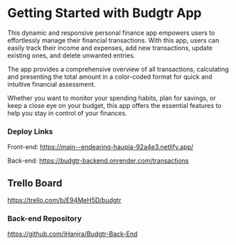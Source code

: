 # Getting Started with Budgtr App

This dynamic and responsive personal finance app empowers users to effortlessly manage their financial transactions. With this app, users can easily track their income and expenses, add new transactions, update existing ones, and delete unwanted entries. 

The app provides a comprehensive overview of all transactions, calculating and presenting the total amount in a color-coded format for quick and intuitive financial assessment. 

Whether you want to monitor your spending habits, plan for savings, or keep a close eye on your budget, this app offers the essential features to help you stay in control of your finances.

### Deploy Links

Front-end: https://main--endearing-haupia-92a4e3.netlify.app/

Back-end: https://budgtr-backend.onrender.com/transactions

## Trello Board

https://trello.com/b/E94MeH5D/budgtr

### Back-end Repository

https://github.com/iHanjra/Budgtr-Back-End